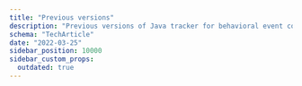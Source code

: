 ```yaml
---
title: "Previous versions"
description: "Previous versions of Java tracker for behavioral event collection in enterprise applications."
schema: "TechArticle"
date: "2022-03-25"
sidebar_position: 10000
sidebar_custom_props:
  outdated: true
---
```

